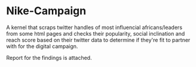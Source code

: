 # Nike-Campaign
A kernel that scraps twitter handles of most influencial africans/leaders from some html pages and checks their popularity, social inclination and reach score based on their twitter data to determine if they're fit to partner with for the digital campaign.

Report for the findings is attached.
